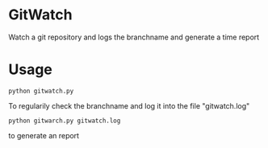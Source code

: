 GitWatch
========

Watch a git repository and logs the branchname and generate a time report

Usage
======

    python gitwatch.py

To regularily check the branchname and log it into the file "gitwatch.log"

    python gitwarch.py gitwatch.log

to generate an report
